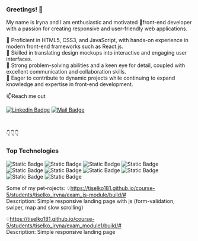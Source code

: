 ### Greetings! 👋

My name is Iryna and I am enthusiastic and motivated 👶front-end developer with a passion for creating responsive and user-friendly web applications.

📌 Proficient in HTML5, CSS3, and JavaScript, with hands-on experience in modern front-end frameworks such as React.js.<br>
📌 Skilled in translating design mockups into interactive and engaging user interfaces.<br>
📌 Strong problem-solving abilities and a keen eye for detail, coupled with excellent communication and collaboration skills.<br>
📌 Eager to contribute to dynamic projects while continuing to expand knowledge and expertise in front-end development.


📫Reach me out

[![Linkedin Badge](https://img.shields.io/badge/Iryna%20Tiselko-0A66C2?logo=linkedin&logoColor=white&labelColor=linkedin-0A66C2)](https://www.linkedin.com/in/iryna-tiselko/)
[![Mail Badge](https://img.shields.io/badge/Iryna%20Tiselko-EA4335?style=flat&logo=gmail&logoColor=white&labelColor=EA4335)](mailto:ms.itiselko@gmail.com)

<br>


👇👇👇
### Top Technologies
![Static Badge](https://img.shields.io/badge/HTML-E34F26?style=flat&logo=HTML5&logoColor=white&labelColor=E34F26&color=white)
![Static Badge](https://img.shields.io/badge/CSS-1572B6?style=flat&logo=CSS3&logoColor=white&labelColor=1572B6&color=white)
![Static Badge](https://img.shields.io/badge/JavaScript-F7DF1E?style=flat&logo=javascript&logoColor=black&labelColor=F7DF1E&color=white)
![Static Badge](https://img.shields.io/badge/SASS-CC6699?style=flat&logo=sass&logoColor=white&labelColor=CC6699&color=white)
![Static Badge](https://img.shields.io/badge/Bootstrap-7952B3?style=flat&logo=Bootstrap&logoColor=white&labelColor=7952B3&color=white)
![Static Badge](https://img.shields.io/badge/React.js-61DAFB?style=flat&logo=react&logoColor=white&labelColor=61DAFB&color=white)
![Static Badge](https://img.shields.io/badge/Tailwind-06B6D4?style=flat&logo=tailwind%20CSS&logoColor=white&labelColor=06B6D4&color=white)
![Static Badge](https://img.shields.io/badge/MUI-007FFF?style=flat&logo=mui&logoColor=white&labelColor=007FFF&color=white)
![Static Badge](https://img.shields.io/badge/Gulp-CF4647?style=flat&logo=gulp&logoColor=white&labelColor=CF4647&color=white)
![Static Badge](https://img.shields.io/badge/Vite-646CFF?style=flat&logo=vite&logoColor=white&labelColor=646CFF&color=white)



Some of my pet-rojects:
💡https://tiselko181.github.io/course-5/students/tiselko_iryna/exam_js-module/build/# <br>
Description: Simple responsive landing page with js (form-validation, swiper, map and slow scrolling) <br>

💡https://tiselko181.github.io/course-5/students/tiselko_iryna/exam_module1/build/# <br>
Description: Simple responsive landing page<br>









